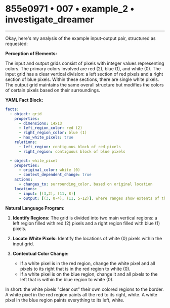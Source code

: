 # 855e0971 • 007 • example_2 • investigate_dreamer

---
Okay, here's my analysis of the example input-output pair, structured as requested:

**Perception of Elements:**

The input and output grids consist of pixels with integer values representing colors. The primary colors involved are red (2), blue (1), and white (0).  The input grid has a clear vertical division: a left section of red pixels and a right section of blue pixels.  Within these sections, there are single white pixels. The output grid maintains the same overall structure but modifies the colors of certain pixels based on their surroundings.

**YAML Fact Block:**



```yaml
facts:
  - object: grid
    properties:
      - dimensions: 14x13
      - left_region_color: red (2)
      - right_region_color: blue (1)
      - has_white_pixels: true
    relations:
      - left_region: contiguous block of red pixels
      - right_region: contiguous block of blue pixels

  - object: white_pixel
    properties:
      - original_color: white (0)
      - context_dependent_change: true
    actions:
      - changes_to: surrounding_color, based on original location
    locations:
      - input: [(3,2), (11, 8)]
      - output: [(3, 0-4), (11, 5-12)], where ranges show extents of the 'spread'

```



**Natural Language Program:**

1.  **Identify Regions:** The grid is divided into two main vertical regions: a left region filled with red (2) pixels and a right region filled with blue (1) pixels.

2.  **Locate White Pixels:** Identify the locations of white (0) pixels within the input grid.

3.  **Contextual Color Change:**
    *   If a white pixel is in the red region, change the white pixel and all pixels to its right that is in the red region to white (0).
    *   If a white pixel is on the blue region, change it and all pixels to the left that is within the blue region to white (0).

In short: the white pixels "clear out" their own colored regions to the border. A white pixel in the red region paints all the red to its right, white. A white pixel in the blue region paints everything to its left, white.

